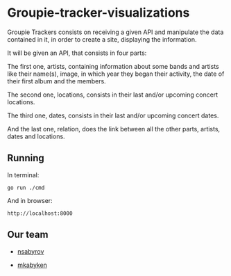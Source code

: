 # Groupie-tracker-visualizations
Groupie Trackers consists on receiving a given API and manipulate the data contained in it, in order to create a site, displaying the information.

It will be given an API, that consists in four parts:

 The first one, artists, containing information about some bands and artists like their name(s), image, in which year they began their activity, the date of their first album and the members.

 The second one, locations, consists in their last and/or upcoming concert locations.

The third one, dates, consists in their last and/or upcoming concert dates.

And the last one, relation, does the link between all the other parts, artists, dates and locations.

## Running 
In terminal:
```
go run ./cmd
```



And in browser:
```
http://localhost:8000
```


## Our team

 - [nsabyrov](https://01.alem.school/git/nsabyrov)

 - [mkabyken](https://01.alem.school/git/mkabyken)